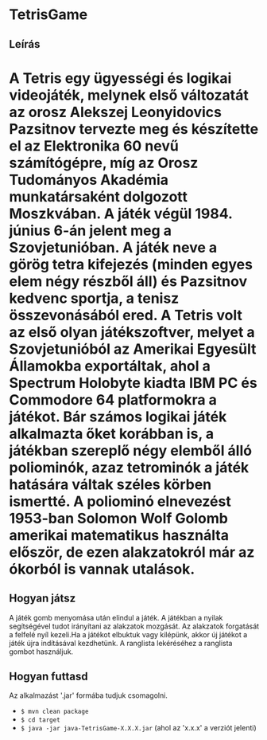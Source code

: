TetrisGame
======
Leírás
-----------
A Tetris egy ügyességi és logikai videojáték, melynek első változatát az orosz Alekszej Leonyidovics Pazsitnov tervezte meg és
 készítette el az Elektronika 60 nevű számítógépre, míg az Orosz Tudományos Akadémia munkatársaként dolgozott Moszkvában. A játék végül 1984. június 6-án
 jelent meg a Szovjetunióban. A játék neve a görög tetra kifejezés (minden egyes elem négy részből áll) és Pazsitnov kedvenc sportja, a tenisz összevonásából ered.
A Tetris volt az első olyan játékszoftver, melyet a Szovjetunióból az Amerikai Egyesült Államokba exportáltak, ahol a Spectrum Holobyte kiadta IBM PC és Commodore
64 platformokra a játékot. Bár számos logikai játék alkalmazta őket korábban is, a játékban szereplő négy elemből álló poliominók, azaz tetrominók a játék hatására
váltak széles körben ismertté. A poliominó elnevezést 1953-ban Solomon Wolf Golomb amerikai matematikus használta először, de ezen alakzatokról már az ókorból is vannak utalások.
======
Hogyan játsz
-----------
A játék gomb menyomása után elindul a játék. A játékban a nyilak segítségével tudot irányítani az alakzatok mozgását. Az alakzatok forgatását a felfelé nyíl kezeli.Ha a játékot
elbuktuk vagy kilépünk, akkor új játékot a játék újra indításával kezdhetünk.
A ranglista lekéréséhez a ranglista gombot használjuk.

Hogyan futtasd
--------------------------
Az alkalmazást '.jar' formába tudjuk csomagolni.
- `$ mvn clean package`
- `$ cd target`
- `$ java -jar java-TetrisGame-X.X.X.jar` (ahol az 'x.x.x' a verziót jelenti)

